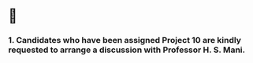 # 📣 
### 1. Candidates who have been assigned Project 10 are kindly requested to arrange a discussion with Professor H. S. Mani. 

